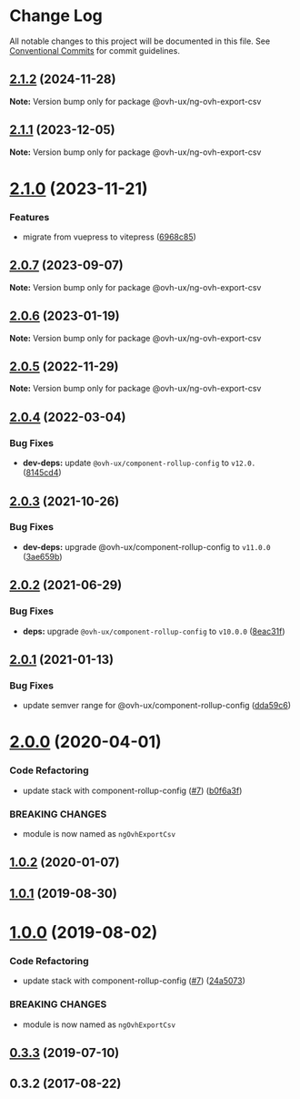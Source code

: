 # Change Log

All notable changes to this project will be documented in this file.
See [Conventional Commits](https://conventionalcommits.org) for commit guidelines.

## [2.1.2](https://github.com/ovh/manager/compare/@ovh-ux/ng-ovh-export-csv@2.1.1...@ovh-ux/ng-ovh-export-csv@2.1.2) (2024-11-28)

**Note:** Version bump only for package @ovh-ux/ng-ovh-export-csv





## [2.1.1](https://github.com/ovh/manager/compare/@ovh-ux/ng-ovh-export-csv@2.1.0...@ovh-ux/ng-ovh-export-csv@2.1.1) (2023-12-05)

**Note:** Version bump only for package @ovh-ux/ng-ovh-export-csv





# [2.1.0](https://github.com/ovh/manager/compare/@ovh-ux/ng-ovh-export-csv@2.0.7...@ovh-ux/ng-ovh-export-csv@2.1.0) (2023-11-21)


### Features

* migrate from vuepress to vitepress ([6968c85](https://github.com/ovh/manager/commit/6968c85f00e19c41bc240abb37a50e9dacf9c5e5))





## [2.0.7](https://github.com/ovh/manager/compare/@ovh-ux/ng-ovh-export-csv@2.0.6...@ovh-ux/ng-ovh-export-csv@2.0.7) (2023-09-07)

**Note:** Version bump only for package @ovh-ux/ng-ovh-export-csv





## [2.0.6](https://github.com/ovh/manager/compare/@ovh-ux/ng-ovh-export-csv@2.0.5...@ovh-ux/ng-ovh-export-csv@2.0.6) (2023-01-19)

**Note:** Version bump only for package @ovh-ux/ng-ovh-export-csv





## [2.0.5](https://github.com/ovh/manager/compare/@ovh-ux/ng-ovh-export-csv@2.0.4...@ovh-ux/ng-ovh-export-csv@2.0.5) (2022-11-29)

**Note:** Version bump only for package @ovh-ux/ng-ovh-export-csv





## [2.0.4](https://github.com/ovh/manager/compare/@ovh-ux/ng-ovh-export-csv@2.0.3...@ovh-ux/ng-ovh-export-csv@2.0.4) (2022-03-04)


### Bug Fixes

* **dev-deps:** update `@ovh-ux/component-rollup-config` to `v12.0.` ([8145cd4](https://github.com/ovh/manager/commit/8145cd44a34cec071db4b5267182705625951077))



## [2.0.3](https://github.com/ovh/manager/compare/@ovh-ux/ng-ovh-export-csv@2.0.2...@ovh-ux/ng-ovh-export-csv@2.0.3) (2021-10-26)


### Bug Fixes

* **dev-deps:** upgrade @ovh-ux/component-rollup-config to `v11.0.0` ([3ae659b](https://github.com/ovh/manager/commit/3ae659bea59244fd5660375b9dac52055cc374b0))



## [2.0.2](https://github.com/ovh/manager/compare/@ovh-ux/ng-ovh-export-csv@2.0.1...@ovh-ux/ng-ovh-export-csv@2.0.2) (2021-06-29)


### Bug Fixes

* **deps:** upgrade `@ovh-ux/component-rollup-config` to `v10.0.0` ([8eac31f](https://github.com/ovh/manager/commit/8eac31f81e46d1570c131cf55788d6435842ab6d))



## [2.0.1](https://github.com/ovh/manager/compare/@ovh-ux/ng-ovh-export-csv@2.0.0...@ovh-ux/ng-ovh-export-csv@2.0.1) (2021-01-13)


### Bug Fixes

* update semver range for @ovh-ux/component-rollup-config ([dda59c6](https://github.com/ovh/manager/commit/dda59c6b71cb4ad9ab98f06a0bf995a7eb45a1d9))



# [2.0.0](https://github.com/ovh/manager/compare/@ovh-ux/ng-ovh-export-csv@1.0.2...@ovh-ux/ng-ovh-export-csv@2.0.0) (2020-04-01)


### Code Refactoring

* update stack with component-rollup-config ([#7](https://github.com/ovh/manager/issues/7)) ([b0f6a3f](https://github.com/ovh/manager/commit/b0f6a3f153a9bc9aa32b2cd33e66cedca8b2ea25))


### BREAKING CHANGES

* module is now named as `ngOvhExportCsv`



## [1.0.2](https://github.com/ovh-ux/ng-ovh-export-csv/compare/v1.0.1...v1.0.2) (2020-01-07)



## [1.0.1](https://github.com/ovh-ux/ng-ovh-export-csv/compare/v1.0.0...v1.0.1) (2019-08-30)



# [1.0.0](https://github.com/ovh-ux/ng-ovh-export-csv/compare/v0.3.3...v1.0.0) (2019-08-02)


### Code Refactoring

* update stack with component-rollup-config ([#7](https://github.com/ovh-ux/ng-ovh-export-csv/issues/7)) ([24a5073](https://github.com/ovh-ux/ng-ovh-export-csv/commit/24a5073))


### BREAKING CHANGES

* module is now named as `ngOvhExportCsv`




## [0.3.3](https://github.com/ovh-ux/ng-ovh-export-csv/compare/v0.3.2...v0.3.3) (2019-07-10)



## 0.3.2 (2017-08-22)
